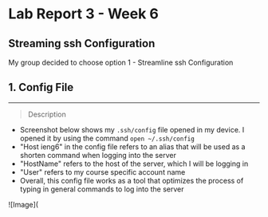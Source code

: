 # Lab Report 3 - Week 6

## Streaming ssh Configuration
My group decided to choose option 1 - Streamline ssh Configuration 




## 1. Config File
--------------------------------------------------------
> Description 

- Screenshot below shows my `.ssh/config` file opened in my device. I opened it by using the command `open ~/.ssh/config`
- "Host ieng6" in the config file refers to an alias that will be used as a shorten command when logging into the server
- "HostName" refers to the host of the server, which I will be logging in
- "User" refers to my course specific account name
- Overall, this config file works as a tool that optimizes the process of typing in general commands to log into the server

![Image](

